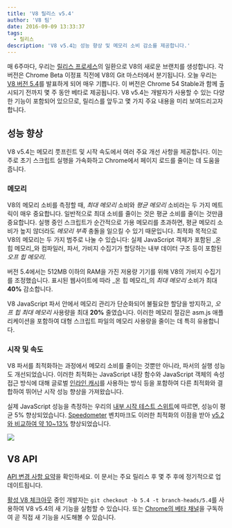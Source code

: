 ```yaml
---
title: 'V8 릴리스 v5.4'
author: 'V8 팀'
date: 2016-09-09 13:33:37
tags:
  - 릴리스
description: 'V8 v5.4는 성능 향상 및 메모리 소비 감소를 제공합니다.'
---
```

매 6주마다, 우리는 [릴리스 프로세스](/docs/release-process)의 일환으로 V8의 새로운 브랜치를 생성합니다. 각 버전은 Chrome Beta 이정표 직전에 V8의 Git 마스터에서 분기됩니다. 오늘 우리는 [V8 버전 5.4](https://chromium.googlesource.com/v8/v8.git/+log/branch-heads/5.4)를 발표하게 되어 매우 기쁩니다. 이 버전은 Chrome 54 Stable과 함께 출시되기 전까지 몇 주 동안 베타로 제공됩니다. V8 v5.4는 개발자가 사용할 수 있는 다양한 기능이 포함되어 있으므로, 릴리스를 앞두고 몇 가지 주요 내용을 미리 보여드리고자 합니다.

<!--truncate-->
## 성능 향상

V8 v5.4는 메모리 풋프린트 및 시작 속도에서 여러 주요 개선 사항을 제공합니다. 이는 주로 초기 스크립트 실행을 가속화하고 Chrome에서 페이지 로드를 줄이는 데 도움을 줍니다.

### 메모리

V8의 메모리 소비를 측정할 때, _최대 메모리_ 소비와 _평균 메모리_ 소비라는 두 가지 메트릭이 매우 중요합니다. 일반적으로 최대 소비를 줄이는 것은 평균 소비를 줄이는 것만큼 중요합니다. 실행 중인 스크립트가 순간적으로 가용 메모리를 초과하면, 평균 메모리 소비가 높지 않더라도 _메모리 부족_ 충돌을 일으킬 수 있기 때문입니다. 최적화 목적으로 V8의 메모리는 두 가지 범주로 나눌 수 있습니다: 실제 JavaScript 객체가 포함된 _온 힙 메모리_와 컴파일러, 파서, 가비지 수집기가 할당하는 내부 데이터 구조 등이 포함된 _오프 힙 메모리_.

버전 5.4에서는 512MB 이하의 RAM을 가진 저용량 기기를 위해 V8의 가비지 수집기를 조정했습니다. 표시된 웹사이트에 따라 _온 힙 메모리_의 _최대 메모리_ 소비가 최대 **40%** 감소합니다.

V8 JavaScript 파서 안에서 메모리 관리가 단순화되어 불필요한 할당을 방지하고, _오프 힙 최대 메모리_ 사용량을 최대 **20%** 줄였습니다. 이러한 메모리 절감은 asm.js 애플리케이션을 포함하여 대형 스크립트 파일의 메모리 사용량을 줄이는 데 특히 유용합니다.

### 시작 및 속도

V8 파서를 최적화하는 과정에서 메모리 소비를 줄이는 것뿐만 아니라, 파서의 실행 성능도 개선되었습니다. 이러한 최적화는 JavaScript 내장 함수와 JavaScript 객체의 속성 접근 방식에 대해 글로벌 [인라인 캐시](https://en.wikipedia.org/wiki/Inline_caching)를 사용하는 방식 등을 포함하여 다른 최적화와 결합하여 뛰어난 시작 성능 향상을 가져왔습니다.

실제 JavaScript 성능을 측정하는 우리의 [내부 시작 테스트 스위트](https://www.youtube.com/watch?v=xCx4uC7mn6Y)에 따르면, 성능이 평균 5% 향상되었습니다. [Speedometer](http://browserbench.org/Speedometer/) 벤치마크도 이러한 최적화의 이점을 받아 [v5.2와 비교하여 약 10~13%](https://chromeperf.appspot.com/report?sid=f5414b72e864ffaa4fd4291fa74bf3fd7708118ba534187d36113d8af5772c86&start_rev=393766&end_rev=416239) 향상되었습니다.

![](/_img/v8-release-54/speedometer.png)

## V8 API

[API 변경 사항 요약](https://docs.google.com/document/d/1g8JFi8T_oAE_7uAri7Njtig7fKaPDfotU6huOa1alds/edit)을 확인하세요. 이 문서는 주요 릴리스 후 몇 주 후에 정기적으로 업데이트됩니다.

[활성 V8 체크아웃](/docs/source-code#using-git) 중인 개발자는 `git checkout -b 5.4 -t branch-heads/5.4`를 사용하여 V8 v5.4의 새 기능을 실험할 수 있습니다. 또는 [Chrome의 베타 채널](https://www.google.com/chrome/browser/beta.html)을 구독하여 곧 직접 새 기능을 시도해볼 수 있습니다.
